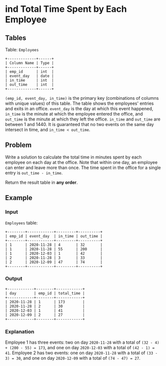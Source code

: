 # ind Total Time Spent by Each Employee

## Tables

Table: `Employees`

```
+-------------+------+
| Column Name | Type |
+-------------+------+
| emp_id      | int  |
| event_day   | date |
| in_time     | int  |
| out_time    | int  |
+-------------+------+
```

`(emp_id, event_day, in_time)` is the primary key (combinations of columns with
unique values) of this table.
The table shows the employees' entries and exits in an office.
`event_day` is the day at which this event happened, `in_time` is the minute at which
the employee entered the office, and `out_time` is the minute at which they left
the office.
`in_time` and `out_time` are between 1 and 1440.
It is guaranteed that no two events on the same day intersect in time, and
`in_time < out_time`.

## Problem

Write a solution to calculate the total time in minutes spent by each employee on
each day at the office. Note that within one day, an employee can enter and leave
more than once. The time spent in the office for a single entry is
`out_time - in_time`.

Return the result table in **any order**.

## Example

### Input

`Employees` table:

```
+--------+------------+---------+----------+
| emp_id | event_day  | in_time | out_time |
+--------+------------+---------+----------+
| 1      | 2020-11-28 | 4       | 32       |
| 1      | 2020-11-28 | 55      | 200      |
| 1      | 2020-12-03 | 1       | 42       |
| 2      | 2020-11-28 | 3       | 33       |
| 2      | 2020-12-09 | 47      | 74       |
+--------+------------+---------+----------+
```

### Output

```
+------------+--------+------------+
| day        | emp_id | total_time |
+------------+--------+------------+
| 2020-11-28 | 1      | 173        |
| 2020-11-28 | 2      | 30         |
| 2020-12-03 | 1      | 41         |
| 2020-12-09 | 2      | 27         |
+------------+--------+------------+
```

### Explanation

Employee 1 has three events: two on day `2020-11-28` with a total of
`(32 - 4) + (200 - 55) = 173`, and one on day `2020-12-03` with a total of
`(42 - 1) = 41`.
Employee 2 has two events: one on day `2020-11-28` with a total of `(33 - 3) = 30`,
and one on day `2020-12-09` with a total of `(74 - 47) = 27`.
